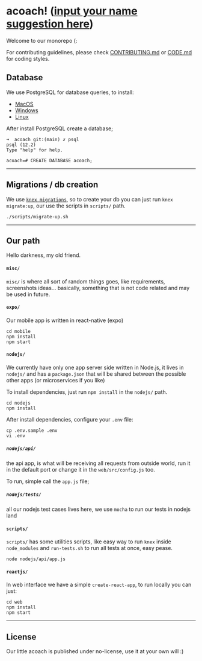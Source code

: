 acoach! ([input your name suggestion here](https://github.com/umpordez/acoach/issues/2))
===


Welcome to our monorepo (:

For contributing guidelines, please check [CONTRIBUTING.md](https://github.com/umpordez/acoach/blob/main/CONTRIBUTING.md) or [CODE.md](https://github.com/umpordez/acoach/blob/main/CODE.md) for coding styles.

## Database

We use PostgreSQL for database queries, to install:

- [MacOS](https://gist.github.com/ibraheem4/ce5ccd3e4d7a65589ce84f2a3b7c23a3)
- [Windows](https://www.postgresql.org/download/windows/)
- [Linux](https://www.postgresql.org/download/linux/)

After install PostgreSQL create a database;

```shell
➜  acoach git:(main) ✗ psql
psql (12.2)
Type "help" for help.

acoach=# CREATE DATABASE acoach;
```

---

## Migrations / db creation

We use [`knex migrations`](http://knexjs.org/#Migrations), so to create your db
you can just run `knex migrate:up`, our use the scripts in `scripts/` path.

```shell
./scripts/migrate-up.sh
```


---

## Our path

Hello darkness, my old friend.

#### `misc/`

`misc/` is where all sort of random things goes, like requirements, screenshots
ideas... basically, something that is not code related and may be used in future.

#### `expo/`

Our mobile app is written in react-native (expo)


```shell
cd mobile
npm install
npm start
```


#### `nodejs/`

We currently have only one app server side written in Node.js, it lives in `nodejs/`
and has a `package.json` that will be shared between the possible other apps
(or microservices if you like)

To install dependencies, just run `npm install` in the `nodejs/` path.

```shell
cd nodejs
npm install
```

After install dependencies, configure your `.env` file:

```shell
cp .env.sample .env
vi .env
```

##### `nodejs/api/`

the api app, is what will be receiving all requests from outside world, run it
in the default port or change it in the `web/src/config.js` too.

To run, simple call the `app.js` file;

##### `nodejs/tests/`

all our nodejs test cases lives here, we use `mocha` to run our tests in
nodejs land

#### `scripts/`

`scripts/` has some utilities scripts, like easy way to run `knex` inside
`node_modules` and `run-tests.sh` to run all tests at once, easy pease.


```shell
node nodejs/api/app.js
```

#### `reactjs/`

In web interface we have a simple `create-react-app`, to run locally you can just:

```shell
cd web
npm install
npm start
```

---

## License


Our little acoach is published under no-license, use it at your own will :)
